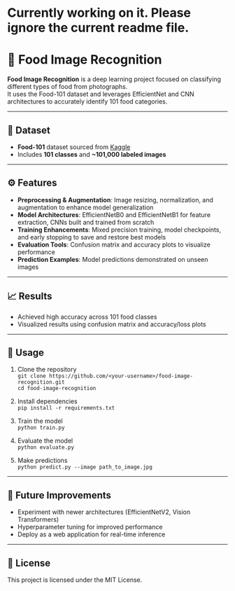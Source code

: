 # **Currently working on it. Please ignore the current readme file.**

# 🍲 Food Image Recognition

**Food Image Recognition** is a deep learning project focused on classifying different types of food from photographs.  
It uses the Food-101 dataset and leverages EfficientNet and CNN architectures to accurately identify 101 food categories.

---

## 📂 Dataset
- **Food-101** dataset sourced from [Kaggle](https://www.kaggle.com/datasets/dansbecker/food-101)
- Includes **101 classes** and **~101,000 labeled images**

---

## ⚙️ Features
- **Preprocessing & Augmentation**: Image resizing, normalization, and augmentation to enhance model generalization
- **Model Architectures**: EfficientNetB0 and EfficientNetB1 for feature extraction, CNNs built and trained from scratch
- **Training Enhancements**: Mixed precision training, model checkpoints, and early stopping to save and restore best models
- **Evaluation Tools**: Confusion matrix and accuracy plots to visualize performance
- **Prediction Examples**: Model predictions demonstrated on unseen images

---

## 📈 Results
- Achieved high accuracy across 101 food classes
- Visualized results using confusion matrix and accuracy/loss plots

---

## 🚀 Usage
1. Clone the repository  
   `git clone https://github.com/<your-username>/food-image-recognition.git`  
   `cd food-image-recognition`

2. Install dependencies  
   `pip install -r requirements.txt`

3. Train the model  
   `python train.py`

4. Evaluate the model  
   `python evaluate.py`

5. Make predictions  
   `python predict.py --image path_to_image.jpg`

---

## 📌 Future Improvements
- Experiment with newer architectures (EfficientNetV2, Vision Transformers)
- Hyperparameter tuning for improved performance
- Deploy as a web application for real-time inference

---

## 📜 License
This project is licensed under the MIT License.
